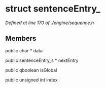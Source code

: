 # struct sentenceEntry_

*Defined at line 170 of ./engine/sequence.h*

## Members

public char * data

public sentenceEntry_s * nextEntry

public qboolean isGlobal

public unsigned int index



